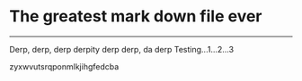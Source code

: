 # The greatest mark down file ever
----
Derp, derp, derp derpity derp derp, da derp
Testing...1...2...3

zyxwvutsrqponmlkjihgfedcba